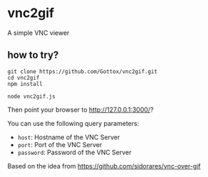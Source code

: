 vnc2gif
=======

A simple VNC viewer

## how to try?

```
git clone https://github.com/Gottox/vnc2gif.git
cd vnc2gif
npm install

node vnc2gif.js
```

Then point your browser to http://127.0.0.1:3000/?

You can use the following query parameters:

* ```host```: Hostname of the VNC Server
* ```port```: Port of the VNC Server
* ```password```: Password of the VNC Server

Based on the idea from <https://github.com/sidorares/vnc-over-gif>
